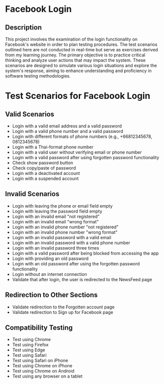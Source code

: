 # Facebook Login

## Description
This project involves the examination of the login functionality on Facebook's website in order to plan testing procedures. The test scenarios outlined here are not conducted in real-time but serve as exercises derived from my learning journey. The primary objective is to practice critical thinking and analyze user actions that may impact the system. These scenarios are designed to simulate various login situations and explore the system's response, aiming to enhance understanding and proficiency in software testing methodologies.

# Test Scenarios for Facebook Login

## Valid Scenarios

- Login with a valid email address and a valid password
- Login with a valid phone number and a valid password
- Login with different formats of phone numbers (e.g., +66812345678, 0812345678)
- Login with a Thai-format phone number
- Login with a valid user without verifying email or phone number
- Login with a valid password after using forgotten password functionality
- Check show password button
- Check copy/paste of password
- Login with a deactivated account
- Login with a suspended account

## Invalid Scenarios

- Login with leaving the phone or email field empty
- Login with leaving the password field empty
- Login with an invalid email "not registered"
- Login with an invalid email "wrong format"
- Login with an invalid phone number "not registered"
- Login with an invalid phone number "wrong format"
- Login with an invalid password with a valid email
- Login with an invalid password with a valid phone number
- Login with an invalid password three times
- Login with a valid password after being blocked from accessing the app
- Login with providing an old password
- Login with an old password after using the forgotten password functionality
- Login without an internet connection
- Validate that after login, the user is redirected to the NewsFeed page

## Redirection to Other Sections

- Validate redirection to the Forgotten account page
- Validate redirection to Sign up for Facebook page

## Compatibility Testing

- Test using Chrome
- Test using Firefox
- Test using Edge
- Test using Safari
- Test using Safari on iPhone
- Test using Chrome on iPhone
- Test using Chrome on Android
- Test using any browser on a tablet